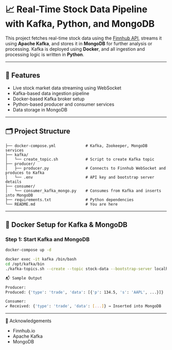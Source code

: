 # 📈 Real-Time Stock Data Pipeline with Kafka, Python, and MongoDB

This project fetches real-time stock data using the [Finnhub API](https://finnhub.io/), streams it using **Apache Kafka**, and stores it in **MongoDB** for further analysis or processing. Kafka is deployed using **Docker**, and all ingestion and processing logic is written in **Python**.

---

## 🚀 Features

- Live stock market data streaming using WebSocket
- Kafka-based data ingestion pipeline
- Docker-based Kafka broker setup
- Python-based producer and consumer services
- Data storage in MongoDB

---

## 🗂️ Project Structure
```
├── docker-compose.yml             # Kafka, Zookeeper, MongoDB services
├── kafka/
│   └── create_topic.sh            # Script to create Kafka topic
├── producer/
│   ├── producer.py                # Connects to Finnhub WebSocket and produces to Kafka
│   └── .env                       # API key and bootstrap server details
├── consumer/
│   └── consumer_kafka_mongo.py    # Consumes from Kafka and inserts into MongoDB
├── requirements.txt               # Python dependencies
└── README.md                      # You are here
```
---

## 🐳 Docker Setup for Kafka & MongoDB

### Step 1: Start Kafka and MongoDB

```bash
docker-compose up -d

docker exec -it kafka /bin/bash
cd /opt/kafka/bin
./kafka-topics.sh --create --topic stock-data --bootstrap-server localhost:9092 --replication-factor 1 --partitions 1

📬 Sample Output

Producer:
Produced: {'type': 'trade', 'data': [{'p': 134.5, 's': 'AAPL', ...}]}

Consumer:
✔ Received: {'type': 'trade', 'data': [...]} → Inserted into MongoDB

```
---

🙌 Acknowledgements
- Finnhub.io
- Apache Kafka
- MongoDB
